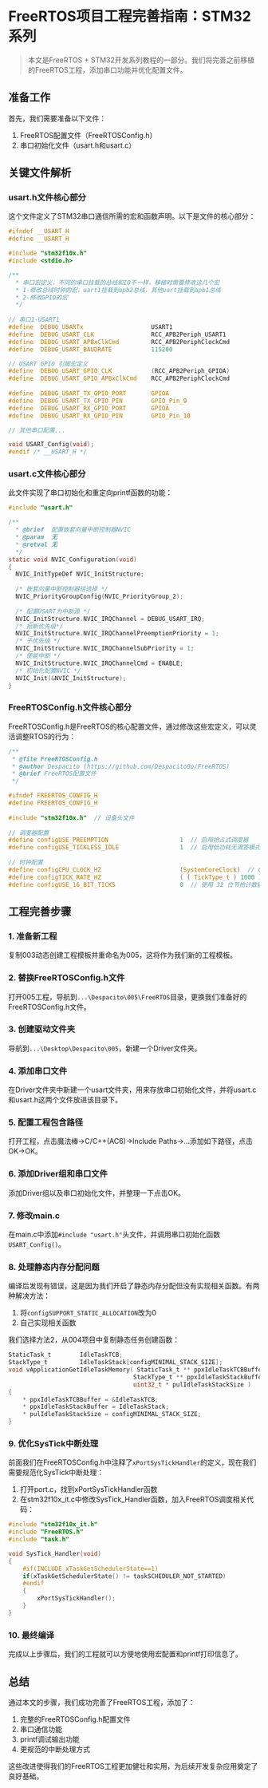 # FreeRTOS项目工程完善指南：STM32系列

> 本文是FreeRTOS + STM32开发系列教程的一部分。我们将完善之前移植的FreeRTOS工程，添加串口功能并优化配置文件。

## 准备工作

首先，我们需要准备以下文件：
1. FreeRTOS配置文件（FreeRTOSConfig.h）
2. 串口初始化文件（usart.h和usart.c）

## 关键文件解析

### usart.h文件核心部分

这个文件定义了STM32串口通信所需的宏和函数声明。以下是文件的核心部分：

```c
#ifndef __USART_H
#define	__USART_H

#include "stm32f10x.h"
#include <stdio.h>

/** 
  * 串口宏定义，不同的串口挂载的总线和IO不一样，移植时需要修改这几个宏
  * 1-修改总线时钟的宏，uart1挂载到apb2总线，其他uart挂载到apb1总线
  * 2-修改GPIO的宏
  */
	
// 串口1-USART1
#define  DEBUG_USARTx                   USART1
#define  DEBUG_USART_CLK                RCC_APB2Periph_USART1
#define  DEBUG_USART_APBxClkCmd         RCC_APB2PeriphClockCmd
#define  DEBUG_USART_BAUDRATE           115200

// USART GPIO 引脚宏定义
#define  DEBUG_USART_GPIO_CLK           (RCC_APB2Periph_GPIOA)
#define  DEBUG_USART_GPIO_APBxClkCmd    RCC_APB2PeriphClockCmd
    
#define  DEBUG_USART_TX_GPIO_PORT       GPIOA   
#define  DEBUG_USART_TX_GPIO_PIN        GPIO_Pin_9
#define  DEBUG_USART_RX_GPIO_PORT       GPIOA
#define  DEBUG_USART_RX_GPIO_PIN        GPIO_Pin_10

// 其他串口配置...

void USART_Config(void);
#endif /* __USART_H */
```

### usart.c文件核心部分

此文件实现了串口初始化和重定向printf函数的功能：

```c
#include "usart.h"

/**
  * @brief  配置嵌套向量中断控制器NVIC
  * @param  无
  * @retval 无
  */
static void NVIC_Configuration(void)
{
  NVIC_InitTypeDef NVIC_InitStructure;
  
  /* 嵌套向量中断控制器组选择 */
  NVIC_PriorityGroupConfig(NVIC_PriorityGroup_2);
  
  /* 配置USART为中断源 */
  NVIC_InitStructure.NVIC_IRQChannel = DEBUG_USART_IRQ;
  /* 抢断优先级*/
  NVIC_InitStructure.NVIC_IRQChannelPreemptionPriority = 1;
  /* 子优先级 */
  NVIC_InitStructure.NVIC_IRQChannelSubPriority = 1;
  /* 使能中断 */
  NVIC_InitStructure.NVIC_IRQChannelCmd = ENABLE;
  /* 初始化配置NVIC */
  NVIC_Init(&NVIC_InitStructure);
}
```

### FreeRTOSConfig.h文件核心部分

FreeRTOSConfig.h是FreeRTOS的核心配置文件，通过修改这些宏定义，可以灵活调整RTOS的行为：

```c
/**
 * @file FreeRTOSConfig.h
 * @author Despacito (https://github.com/Despacito0o/FreeRTOS)
 * @brief FreeRTOS配置文件
 */

#ifndef FREERTOS_CONFIG_H
#define FREERTOS_CONFIG_H
 
#include "stm32f10x.h"  // 设备头文件
 
// 调度器配置
#define configUSE_PREEMPTION                    1  // 启用抢占式调度器
#define configUSE_TICKLESS_IDLE                 1  // 启用低功耗无滴答模式
 
// 时钟配置
#define configCPU_CLOCK_HZ                      (SystemCoreClock)  // CPU 时钟频率
#define configTICK_RATE_HZ                      ( ( TickType_t ) 1000 )  // 系统节拍频率
#define configUSE_16_BIT_TICKS                  0  // 使用 32 位节拍计数器
```

## 工程完善步骤

### 1. 准备新工程

复制003动态创建工程模板并重命名为005，这将作为我们新的工程模板。

### 2. 替换FreeRTOSConfig.h文件

打开005工程，导航到`...\Despacito\005\FreeRTOS`目录，更换我们准备好的FreeRTOSConfig.h文件。

### 3. 创建驱动文件夹

导航到`...\Desktop\Despacito\005`，新建一个Driver文件夹。

### 4. 添加串口文件

在Driver文件夹中新建一个usart文件夹，用来存放串口初始化文件，并将usart.c和usart.h这两个文件放进该目录下。

### 5. 配置工程包含路径

打开工程，点击魔法棒->C/C++(AC6)->Include Paths->...添加如下路径，点击OK->OK。

### 6. 添加Driver组和串口文件

添加Driver组以及串口初始化文件，并整理一下点击OK。

### 7. 修改main.c

在main.c中添加`#include "usart.h"`头文件，并调用串口初始化函数`USART_Config()`。

### 8. 处理静态内存分配问题

编译后发现有错误，这是因为我们开启了静态内存分配但没有实现相关函数。有两种解决方法：
1. 将`configSUPPORT_STATIC_ALLOCATION`改为0
2. 自己实现相关函数

我们选择方法2，从004项目中复制静态任务创建函数：

```c
StaticTask_t        IdleTaskTCB;
StackType_t         IdleTaskStack[configMINIMAL_STACK_SIZE];
void vApplicationGetIdleTaskMemory( StaticTask_t ** ppxIdleTaskTCBBuffer,
                                   StackType_t ** ppxIdleTaskStackBuffer,
                                   uint32_t * pulIdleTaskStackSize )
{
    * ppxIdleTaskTCBBuffer = &IdleTaskTCB;
    * ppxIdleTaskStackBuffer = IdleTaskStack;
    * pulIdleTaskStackSize = configMINIMAL_STACK_SIZE;
}
```

### 9. 优化SysTick中断处理

前面我们在FreeRTOSConfig.h中注释了`xPortSysTickHandler`的定义，现在我们需要规范化SysTick中断处理：

1. 打开port.c，找到xPortSysTickHandler函数
2. 在stm32f10x_it.c中修改SysTick_Handler函数，加入FreeRTOS调度相关代码：

```c
#include "stm32f10x_it.h"
#include "FreeRTOS.h"
#include "task.h"

void SysTick_Handler(void)
{
    #if(INCLUDE_xTaskGetSchedulerState==1)
    if(xTaskGetSchedulerState() != taskSCHEDULER_NOT_STARTED)
    #endif
    {
        xPortSysTickHandler();
    }
}
```

### 10. 最终编译

完成以上步骤后，我们的工程就可以方便地使用宏配置和printf打印信息了。

## 总结

通过本文的步骤，我们成功完善了FreeRTOS工程，添加了：

1. 完整的FreeRTOSConfig.h配置文件
2. 串口通信功能
3. printf调试输出功能
4. 更规范的中断处理方式

这些改进使得我们的FreeRTOS工程更加健壮和实用，为后续开发复杂应用奠定了良好基础。 